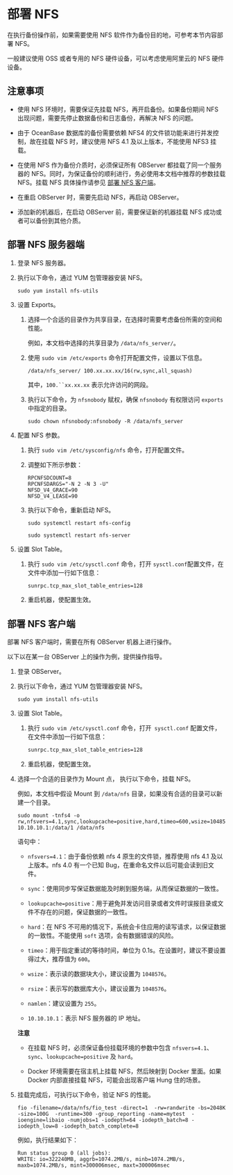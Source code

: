 部署 NFS 
===========================

在执行备份操作前，如果需要使用 NFS 软件作为备份目的地，可参考本节内容部署 NFS。

一般建议使用 OSS 或者专用的 NFS 硬件设备，可以考虑使用阿里云的 NFS 硬件设备。

注意事项 
-------------------------

* 使用 NFS 环境时，需要保证先挂载 NFS，再开启备份。如果备份期间 NFS 出现问题，需要先停止数据备份和日志备份，再解决 NFS 的问题。

  

* 由于 OceanBase 数据库的备份需要依赖 NFS4 的文件锁功能来进行并发控制，故在挂载 NFS 时，建议使用 NFS 4.1 及以上版本，不能使用 NFS3 挂载。

  

* 在使用 NFS 作为备份介质时，必须保证所有 OBServer 都挂载了同一个服务器的 NFS。同时，为保证备份的顺利进行，务必使用本文档中推荐的参数挂载 NFS。挂载 NFS 具体操作请参见 [部署 NFS 客户端](#section-3dp-zfd-o7e)。

  

* 在重启 OBServer 时，需要先启动 NFS，再启动 OBServer。

  

* 添加新的机器后，在启动 OBServer 前，需要保证新的机器挂载 NFS 成功或者可以备份到其他介质。

  




部署 NFS 服务器端 
--------------------------------

1. 登录 NFS 服务器。

   

2. 执行以下命令，通过 YUM 包管理器安装 NFS。

   ```shell
   sudo yum install nfs-utils
   ```

   

3. 设置 Exports。

   1. 选择一个合适的目录作为共享目录，在选择时需要考虑备份所需的空间和性能。

      例如，本文档中选择的共享目录为 `/data/nfs_server/`。
      
   
   2. 使用 `sudo vim /etc/exports` 命令打开配置文件，设置以下信息。

      ```shell
      /data/nfs_server/ 100.xx.xx.xx/16(rw,sync,all_squash)
      ```

      

      其中，`100.``xx.xx.xx` 表示允许访问的网段。
      
   
   3. 执行以下命令，为 `nfsnobody` 赋权，确保 `nfsnobody` 有权限访问 `exports` 中指定的目录。

      ```shell
      sudo chown nfsnobody:nfsnobody -R /data/nfs_server
      ```

      
   

   

4. 配置 NFS 参数。

   1. 执行 `sudo vim /etc/sysconfig/nfs` 命令，打开配置文件。

      
   
   2. 调整如下所示参数：

      ```shell
      RPCNFSDCOUNT=8
      RPCNFSDARGS="-N 2 -N 3 -U"
      NFSD_V4_GRACE=90
      NFSD_V4_LEASE=90
      ```

      
   
   3. 执行以下命令，重新启动 NFS。

      ```shell
      sudo systemctl restart nfs-config
      
      sudo systemctl restart nfs-server
      ```

      
   

   

5. 设置 Slot Table。

   1. 执行 `sudo vim /etc/sysctl.conf` 命令，打开 `sysctl.conf`配置文件，在文件中添加一行如下信息：

      ```xml
      sunrpc.tcp_max_slot_table_entries=128
      ```

      
   
   2. 重启机器，使配置生效。

      
   

   




部署 NFS 客户端 
-------------------------------

部署 NFS 客户端时，需要在所有 OBServer 机器上进行操作。

以下以在某一台 OBServer 上的操作为例，提供操作指导。

1. 登录 OBServer。

   

2. 执行以下命令，通过 YUM 包管理器安装 NFS。

   ```shell
   sudo yum install nfs-utils
   ```

   

3. 设置 Slot Table。

   1. 执行 `sudo vim /etc/sysctl.conf` 命令，打开` sysctl.conf` 配置文件，在文件中添加一行如下信息：

      ```xml
      sunrpc.tcp_max_slot_table_entries=128
      ```

      
   
   2. 重启机器，使配置生效。

      
   

   

4. 选择一个合适的目录作为 Mount 点， 执行以下命令，挂载 NFS。

   例如，本文档中假设 Mount 到 `/data/nfs` 目录，如果没有合适的目录可以新建一个目录。

   ```shell
   sudo mount -tnfs4 -o rw,nfsvers=4.1,sync,lookupcache=positive,hard,timeo=600,wsize=1048576,rsize=1048576,namlen=255 10.10.10.1:/data/1 /data/nfs
   ```

   

   语句中：
   * `nfsvers=4.1`：由于备份依赖 nfs 4 原生的文件锁，推荐使用 nfs 4.1 及以上版本。nfs 4.0 有一个已知 Bug，在重命名文件以后可能会读到旧文件。

     
   
   * `sync`：使用同步写保证数据能及时刷到服务端，从而保证数据的一致性。

     
   
   * `lookupcache=positive`：用于避免并发访问目录或者文件时误报目录或文件不存在的问题，保证数据的一致性。

     
   
   * `hard`：在 NFS 不可用的情况下，系统会卡住应用的读写请求，以保证数据的一致性。不能使用 `soft` 选项，会有数据错误的风险。

     
   
   * `timeo`：用于指定重试的等待时间，单位为 0.1s。在设置时，建议不要设置得过大，推荐值为 `600`。

     
   
   * `wsize`：表示读的数据块大小，建议设置为 `1048576`。

     
   
   * `rsize`：表示写的数据库大小，建议设置为 `1048576`。

     
   
   * `namlen`：建议设置为 `255`。

     
   
   * `10.10.10.1`：表示 NFS 服务器的 IP 地址。

     
   

   
   **注意**

   
   * 在挂载 NFS 时，必须保证备份挂载环境的参数中包含 `nfsvers=4.1`、`sync`、`lookupcache=positive` 及 `hard`。

     
   
   * Docker 环境需要在宿主机上挂载 NFS，然后映射到 Docker 里面。如果 Docker 内部直接挂载 NFS，可能会出现客户端 Hung 住的场景。

     
   

   
   

5. 挂载完成后，可执行以下命令，验证 NFS 的性能。

   ```shell
   fio -filename=/data/nfs/fio_test -direct=1  -rw=randwrite -bs=2048K -size=100G  -runtime=300 -group_reporting -name=mytest  -ioengine=libaio -numjobs=1 -iodepth=64 -iodepth_batch=8 -iodepth_low=8 -iodepth_batch_complete=8
   ```

   

   例如，执行结果如下：

   ```shell
   Run status group 0 (all jobs):
   WRITE: io=322240MB, aggrb=1074.2MB/s, minb=1074.2MB/s, maxb=1074.2MB/s, mint=300006msec, maxt=300006msec
   ```

   



